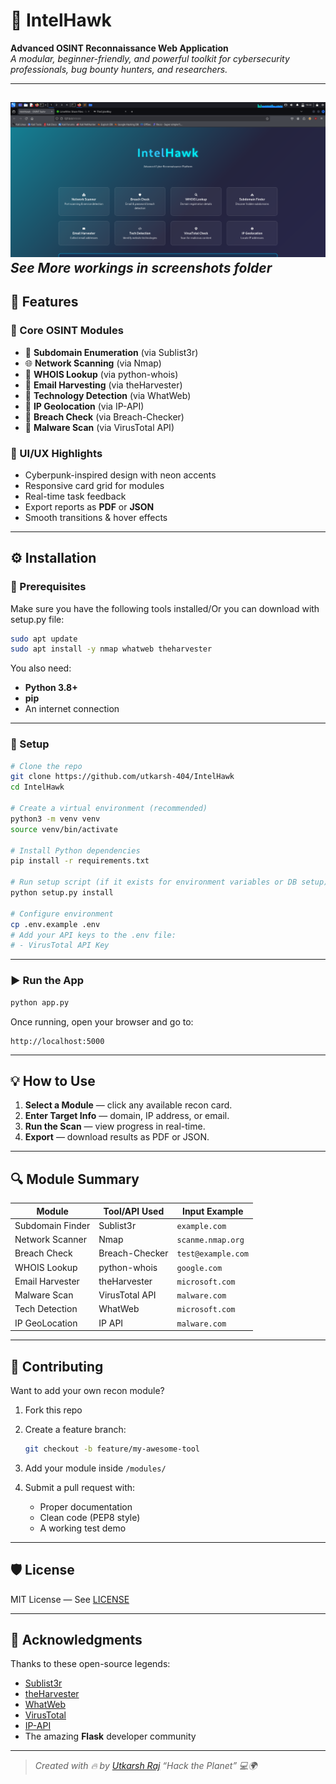 # 🦅 IntelHawk

**Advanced OSINT Reconnaissance Web Application**  
*A modular, beginner-friendly, and powerful toolkit for cybersecurity professionals, bug bounty hunters, and researchers.*

---

![IntelHawk Demo](screenshots/home.png) 
*See More workings in screenshots folder*
---

## 🚀 Features

### 🧠 Core OSINT Modules
- 🔎 **Subdomain Enumeration** (via Sublist3r)
- 🌐 **Network Scanning** (via Nmap)
- 📄 **WHOIS Lookup** (via python-whois)
- 📧 **Email Harvesting** (via theHarvester)
- 🧠 **Technology Detection** (via WhatWeb)
- 📍 **IP Geolocation** (via IP-API)
- 🔐 **Breach Check** (via Breach-Checker)
- 🧬 **Malware Scan** (via VirusTotal API)

### 🎨 UI/UX Highlights
- Cyberpunk-inspired design with neon accents
- Responsive card grid for modules
- Real-time task feedback
- Export reports as **PDF** or **JSON**
- Smooth transitions & hover effects

---

## ⚙️ Installation

### 🧩 Prerequisites
Make sure you have the following tools installed/Or you can download with setup.py file:

```bash
sudo apt update
sudo apt install -y nmap whatweb theharvester
````

You also need:

* **Python 3.8+**
* **pip**
* An internet connection

---

### 🧱 Setup

```bash
# Clone the repo
git clone https://github.com/utkarsh-404/IntelHawk
cd IntelHawk

# Create a virtual environment (recommended)
python3 -m venv venv
source venv/bin/activate

# Install Python dependencies
pip install -r requirements.txt

# Run setup script (if it exists for environment variables or DB setup)
python setup.py install

# Configure environment
cp .env.example .env
# Add your API keys to the .env file:
# - VirusTotal API Key
```

---

### ▶️ Run the App

```bash
python app.py
```

Once running, open your browser and go to:

```
http://localhost:5000
```

---

## 💡 How to Use

1. **Select a Module** — click any available recon card.
2. **Enter Target Info** — domain, IP address, or email.
3. **Run the Scan** — view progress in real-time.
4. **Export** — download results as PDF or JSON.

---

## 🔍 Module Summary

| Module           | Tool/API Used  | Input Example      |
| ---------------- | -------------- | ------------------ |
| Subdomain Finder | Sublist3r      | `example.com`      |
| Network Scanner  | Nmap           | `scanme.nmap.org`  |
| Breach Check     | Breach-Checker | `test@example.com` |
| WHOIS Lookup     | python-whois   | `google.com`       |
| Email Harvester  | theHarvester   | `microsoft.com`    |
| Malware Scan     | VirusTotal API | `malware.com`      |
| Tech Detection   | WhatWeb        | `microsoft.com`    |
| IP GeoLocation   | IP API         | `malware.com`      |

---

## 🤝 Contributing

Want to add your own recon module?

1. Fork this repo
2. Create a feature branch:

   ```bash
   git checkout -b feature/my-awesome-tool
   ```
3. Add your module inside `/modules/`
4. Submit a pull request with:

   * Proper documentation
   * Clean code (PEP8 style)
   * A working test demo

---

## 🛡️ License

MIT License — See [LICENSE](LICENSE)

---

## 🙌 Acknowledgments

Thanks to these open-source legends:

* [Sublist3r](https://github.com/aboul3la/Sublist3r)
* [theHarvester](https://github.com/laramies/theHarvester)
* [WhatWeb](https://github.com/urbanadventurer/WhatWeb)
* [VirusTotal](https://www.virustotal.com)
* [IP-API](https://ip-api.com)
* The amazing **Flask** developer community

---

> *Created with 🔥 by [Utkarsh Raj](https://github.com/utkarsh-404)*
> *“Hack the Planet” 💻🌍*

```
